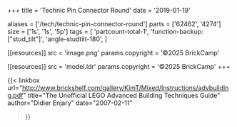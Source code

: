 +++
title = 'Technic Pin Connector Round'
date  = '2019-01-19'

aliases = ['/tech/technic-pin-connector-round']
parts = ['62462', '4274']
size  = ['1s', '1s', '5p']
tags  = [
  'partcount-total-1',
  'function-backup: ["stud_tilt"]',
  'angle-studtilt-180',
]

[[resources]]
src              = 'image.png'
params.copyright = '©2025 BrickCamp'

[[resources]]
src              = 'model.ldr'
params.copyright = '©2025 BrickCamp'
+++

{{< linkbox
    url="http://www.brickshelf.com/gallery/KimT/Mixed/Instructions/advbuilding.pdf"
    title="The Unofficial LEGO Advanced Building Techniques Guide"
    author="Didier Enjary"
    date="2007-02-11"
>}}
